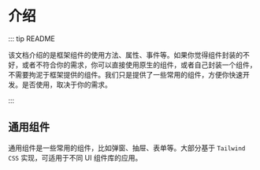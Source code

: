 # 介绍

::: tip README

该文档介绍的是框架组件的使用方法、属性、事件等。如果你觉得组件封装的不好，或者不符合你的需求，你可以直接使用原生的组件，或者自己封装一个组件，不需要拘泥于框架提供的组件。我们只是提供了一些常用的组件，方便你快速开发。是否使用，取决于你的需求。

:::

## 通用组件

通用组件是一些常用的组件，比如弹窗、抽屉、表单等。大部分基于 `Tailwind CSS` 实现，可适用于不同 UI 组件库的应用。
